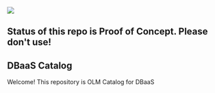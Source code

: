 
![](https://upload.wikimedia.org/wikipedia/commons/thumb/1/17/Warning.svg/156px-Warning.svg.png)

## Status of this repo is Proof of Concept. Please don't use!

## DBaaS Catalog
Welcome! This repository is OLM Catalog for DBaaS
